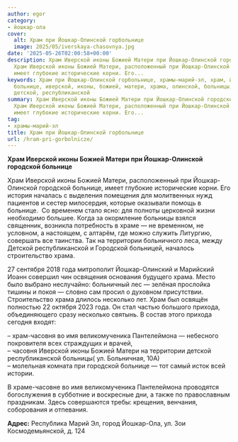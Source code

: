 ```yaml
---
author: egor
category:
- йошкар-ола
cover:
  alt: Храм при Йошкар-Олинской горбольнице
  image: 2025/05/iverskaya-chasovnya.jpg
date: '2025-05-26T02:00:58+00:00'
description: Храм Иверской иконы Божией Матери при Йошкар-Олинской городской больнице
  Храм Иверской иконы Божией Матери, расположенный при Йошкар-Олинской городской больнице,
  имеет глубокие исторические корни. Его...
keywords: Храм при Йошкар-Олинской горбольнице, храмы-марий-эл, храм, йошкар, городской,
  больнице, иверской, иконы, божией, матери, храма, олинской, больницы, храме, территории,
  детской, республиканской
summary: Храм Иверской иконы Божией Матери при Йошкар-Олинской городской больнице
  Храм Иверской иконы Божией Матери, расположенный при Йошкар-Олинской городской больнице,
  имеет глубокие исторические корни. Его...
tag:
- храмы-марий-эл
title: Храм при Йошкар-Олинской горбольнице
url: /hram-pri-gorbolnicze/
---
```


**Храм Иверской иконы Божией Матери при Йошкар-Олинской городской больнице**

Храм Иверской иконы Божией Матери, расположенный при Йошкар-Олинской городской больнице, имеет глубокие исторические корни. Его история началась с выделения помещения для молитвенных нужд пациентов и сестер милосердия, которые оказывали помощь в больнице.  Со временем стало ясно: для полноты церковной жизни необходимо большее. Когда за окормление больницы взялся священник, возникла потребность в храме — не временном, не условном, а настоящем, с алтарём, где можно служить Литургию, совершать все таинства. Так на территории больничного леса, между Детской республиканской и Городской больницей, началось строительство храма.

27 сентября 2018 года митрополит Йошкар-Олинский и Марийский Иоанн совершил чин освящения основания будущего храма. Место было выбрано неслучайно: больничный лес — зелёная прослойка тишины и покоя — словно сам просил о духовном присутствии. Строительство храма длилось несколько лет. Храм был освящён полностью 22 октября 2023 года. Он стал частью большого прихода, объединяющего сразу несколько святынь. В состав этого прихода сегодня входят:

– храм-часовня во имя великомученика Пантелеймона — небесного покровителя всех страждущих и врачей,  
– часовня Иверской иконы Божией Матери на территории детской республиканской больницы( ул. Больничная, 10А)  
– молельная комната при городской больнице — тот самый исток всей истории.

В храме-часовне во имя великомученика Пантелеймона проводятся богослужения в субботние и воскресные дни, а также по православным праздникам. Здесь совершаются требы: крещения, венчания, соборования и отпевания.

**Адрес:** Республика Марий Эл, город Йошкар-Ола, ул. Зои Космодемьянской, д. 124